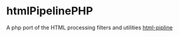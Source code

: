 htmlPipelinePHP
===============

A php port of the HTML processing filters and utilities [html-pipline](https://github.com/jch/html-pipeline)
